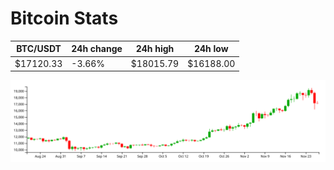 # Bitcoin Stats

BTC/USDT|24h change|24h high|24h low|
|---|---|---|---|
|$17120.33|-3.66%|$18015.79|$16188.00|

<img src="./chart.svg">
